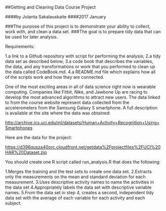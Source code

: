 ##Getting and Cleaning Data Course Project

####by Jolanta Sakalauskaite
####2017 January


###The purpose of this project is to demonstrate your ability to collect, work with, and clean a data set. 
###The goal is to prepare tidy data that can be used for later analysis. 

Requirements:

1.a link to a Github repository with script for performing the analysis;
2.a tidy data set as described below;
3.a code book that describes the variables, the data, and any transformations or work that you performed to clean up the data called CodeBook.md. 
4.a README.md file which explains how all of the scripts work and how they are connected.


One of the most exciting areas in all of data science right now is wearable computing. Companies like Fitbit, Nike, and Jawbone Up are racing to develop the most advanced algorithms to attract new users. The data linked to from the course website represent data collected from the accelerometers from the Samsung Galaxy S smartphone. A full description is available at the site where the data was obtained:

http://archive.ics.uci.edu/ml/datasets/Human+Activity+Recognition+Using+Smartphones

Here are the data for the project:

https://d396qusza40orc.cloudfront.net/getdata%2Fprojectfiles%2FUCI%20HAR%20Dataset.zip

You should create one R script called run_analysis.R that does the following:

1.Merges the training and the test sets to create one data set.
2.Extracts only the measurements on the mean and standard deviation for each measurement.
3.Uses descriptive activity names to name the activities in the data set
4.Appropriately labels the data set with descriptive variable names.
5.From the data set in step 4, creates a second, independent tidy data set with the average of each variable for each activity and each subject.